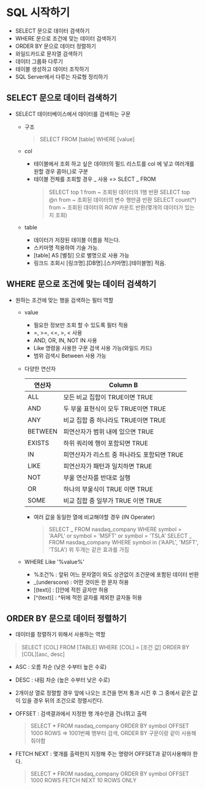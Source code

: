 # SQL 시작하기

- SELECT 문으로 데이터 검색하기
- WHERE 문으로 조건에 맞는 데이터 검색하기
- ORDER BY 문으로 데이터 정렬하기
- 와일드카드로 문자열 검색하기
- 데이터 그룹화 다루기
- 테이블 생성하고 데이터 조작하기
- SQL Server에서 다루는 자료형 정리하기

## SELECT 문으로 데이터 검색하기

- SELECT 데이터베이스에서 데이터를 검색하는 구문

  - 구조
    > SELECT <col> FROM [table] WHERE [value]
  - col

    - 테이블에서 조회 하고 싶은 데이터의 필드 리스트를 col 에 넣고 여러개를 원할 경우 콤마(,)로 구분
    - 테이블 전체를 조회할 경우 _ 사용 => SLECT _ FROM
      > SELECT top 1 from ~ 조회된 데이터의 1행 반환
      > SELECT top @n from ~ 조회된 데이터의 변수 행만큼 반환
      > SELECT count(\*) from ~ 조회된 데이터의 ROW 카운트 반환(몇개의 데이터가 있는지 조회)

  - table
    - 데이터가 저장된 테이블 이름을 적는다.
    - 스키마명 적용하여 기술 가능.
    - [table] AS [별칭] 으로 별명으로 사용 가능
    - 링크드 조회시 [링크명].[DB명].[스키마명].[테이블명] 적음.

## WHERE 문으로 조건에 맞는 데이터 검색하기

- 원하는 조건에 맞는 행을 검색하는 필터 역할

  - value

    - 필요한 정보만 조회 할 수 있도록 필터 적용
    - =, >=, <=, >, < 사용
    - AND, OR, IN, NOT IN 사용
    - Like 명령을 사용한 구문 검색 사용 가능(와일드 카드)
    - 범위 검색시 Between 사용 가능

  - 다양한 연산자

    | 연산자  | Column B                                    |
    | ------- | ------------------------------------------- |
    | ALL     | 모든 비교 집합이 TRUE이면 TRUE              |
    | AND     | 두 부울 표현식이 모두 TRUE이면 TRUE         |
    | ANY     | 비교 집합 중 하나라도 TRUE이면 TRUE         |
    | BETWEEN | 피연산자가 범위 내에 있으면 TRUE            |
    | EXISTS  | 하위 쿼리에 행이 포함되면 TRUE              |
    | IN      | 피연산자가 리스트 중 하나라도 포함되면 TRUE |
    | LIKE    | 피연산자가 패턴과 일치하면 TRUE             |
    | NOT     | 부울 연산자를 반대로 실행                   |
    | OR      | 하나의 부울식이 TRUE 이면 TRUE              |
    | SOME    | 비교 집합 중 일부가 TRUE 이면 TRUE          |

    - 여러 값을 동일한 열에 비교해야할 경우 (IN Operater)
      > SELECT _ FROM nasdaq_company WHERE symbol = 'AAPL' or symbol = 'MSFT' or symbol = 'TSLA'
      > SELECT _ FROM nasdaq_company WHERE symbol in ('AAPL', 'MSFT', 'TSLA')
      > 위 두개는 같은 효과를 가짐

  - WHERE Like '%value%'
    - %조건% : 앞뒤 어느 문자열이 와도 상관없이 조건문에 포함된 데이터 반환
    - \_(underscore) : 어떤 것이든 한 문자 허용
    - [(text)] : []안에 적힌 글자만 허용
    - [^(text)] : ^뒤에 적힌 글자를 제외한 글자들 허용

## ORDER BY 문으로 데이터 정렬하기

- 데이터를 정렬하기 위해서 사용하는 역할

> SELECT [COL] FROM [TABLE] WHERE [COL] = [조건 값] ORDER BY [COL][asc, desc]

- ASC : 오름 차순 (낮은 수부터 높은 수로)
- DESC : 내림 차순 (높은 수부터 낮은 수로)
- 2개이상 열로 정렬할 경우 앞에 나오는 조건을 먼저 통과 시킨 후 그 중에서 같은 값이 있을 경우 뒤의 조건으로 정렬시킨다.

- OFFSET : 검색결과에서 지정한 행 개수만큼 건너뛰고 출력
  > SELECT \* FROM nasdaq_company ORDER BY symbol OFFSET 1000 ROWS => 1001번째 행부터 검색, ORDER BY 구문이랑 같이 사용해 줘야함
- FETCH NEXT : 몇개를 출력한지 지정해 주는 명령어 OFFSET과 같이사용해야 한다.
  > SELECT \* FROM nasdaq_company ORDER BY symbol OFFSET 1000 ROWS FETCH NEXT 10 ROWS ONLY
